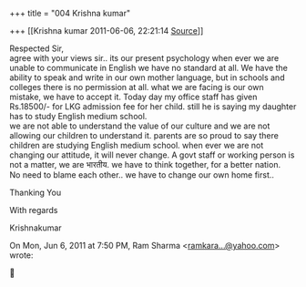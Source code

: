+++
title = "004 Krishna kumar"

+++
[[Krishna kumar	2011-06-06, 22:21:14 [Source](https://groups.google.com/g/bvparishat/c/mrCsbQdZzm0)]]



Respected Sir,  
agree with your views sir.. its our present psychology when ever we are unable to communicate in English we have no standard at all. We have the ability to speak and write in our own mother language, but in schools and colleges there is no permission at all. what we are facing is our own mistake, we have to accept it. Today day my office staff has given Rs.18500/- for LKG admission fee for her child. still he is saying my daughter has to study English medium school.  
we are not able to understand the value of our culture and we are not allowing our children to understand it. parents are so proud to say there children are studying English medium school. when ever we are not changing our attitude, it will never change. A govt staff or working person is not a matter, we are भारतीय. we have to think together, for a better nation.  
No need to blame each other.. we have to change our own home first..  
  
Thanking You  
  
With regards  
  
Krishnakumar  
  
  
  
  
  
  

On Mon, Jun 6, 2011 at 7:50 PM, Ram Sharma \<[ramkara...@yahoo.com]()\> wrote:  



